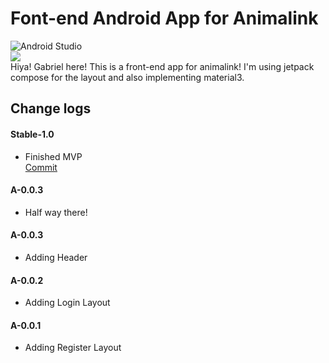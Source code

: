 # Font-end Android App for Animalink  
![Android Studio](https://img.shields.io/badge/Android%20Studio-3DDC84.svg?style=for-the-badge&logo=android-studio&logoColor=white)  
![](https://img.shields.io/badge/Version_-Stable.1.0-blue)  
Hiya! Gabriel here! This is a front-end app for animalink! I'm using jetpack compose for the layout and also implementing material3.  
  
## Change logs  
#### Stable-1.0  
- Finished MVP  
[Commit](https://github.com/AnimaLink/Android-App-Animalink/commit/a7dd74fa0c2fdb8919e00cf08e6adce345ed1528)

#### A-0.0.3
- Half way there!
#### A-0.0.3
- Adding Header
#### A-0.0.2  
- Adding Login Layout
#### A-0.0.1  
- Adding Register Layout
